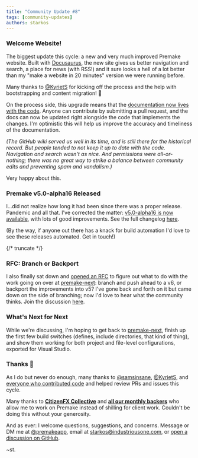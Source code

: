 ```yaml
---
title: "Community Update #8"
tags: [community-updates]
authors: starkos
---
```


### Welcome Website!

The biggest update this cycle: a new and very much improved Premake website. Built with [Docusaurus](https://docusaurus.io), the new site gives us better navigation and search, a place for news (with RSS!) and it sure looks a hell of a lot better than my "make a website in 20 minutes" version we were running before.

Many thanks to [@KyrietS](https://github.com/KyrietS) for kicking off the process and the help with bootstrapping and content migration! 🙌

On the process side, this upgrade means that the [documentation now lives with the code](https://github.com/premake/premake-core/tree/master/website/docs). Anyone can contribute by submitting a pull request, and the docs can now be updated right alongside the code that implements the changes. I'm optimistic this will help us improve the accuracy and timeliness of the documentation.

_(The GitHub wiki served us well in its time, and is still there for the historical record. But people tended to not keep it up to date with the code. Navigation and search wasn't as nice. And permissions were all-or-nothing; there was no great way to strike a balance between community edits and preventing spam and vandalism.)_

Very happy about this.

### Premake v5.0-alpha16 Released

I…did not realize how long it had been since there was a proper release. Pandemic and all that. I've corrected the matter: [v5.0-alpha16 is now available](https://github.com/premake/premake-core/releases/tag/v5.0.0-alpha16), with lots of good improvements. See the full changelog [here](https://github.com/premake/premake-core/releases/tag/v5.0.0-alpha16).

(By the way, if anyone out there has a knack for build automation I'd love to see these releases automated. Get in touch!)

{/* truncate */}

### RFC: Branch or Backport

I also finally sat down and [opened an RFC](https://github.com/premake/premake-core/discussions/1616) to figure out what to do with the work going on over at [premake-next](https://github.com/starkos/premake-next): branch and push ahead to a v6, or backport the improvements into v5? I've gone back and forth on it but came down on the side of branching; now I'd love to hear what the community thinks. Join the discussion [here](https://github.com/premake/premake-core/discussions/1616).

### What's Next for Next

While we're discussing, I'm hoping to get back to [premake-next](https://github.com/starkos/premake-next), finish up the first few build switches (defines, include directories, that kind of thing), and show them working for both project and file-level configurations, exported for Visual Studio.

### Thanks 🙏

As I do but never do enough, many thanks to [@samsinsane](https://github.com/samsinsane), [@KyrietS](https://github.com/KyrietS), and [everyone who contributed code](https://github.com/premake/premake-core/pulls?q=is%3Apr+is%3Aclosed+sort%3Aupdated-desc) and helped review PRs and issues this cycle.

Many thanks to **[CitizenFX Collective](https://opencollective.com/_fivem#section-contributions)** and **[all our monthly backers](https://opencollective.com/premake#section-contributors)** who allow me to work on Premake instead of shilling for client work. Couldn't be doing this without your generosity.

And as ever: I welcome questions, suggestions, and concerns. Message or DM me at [@premakeapp](https://twitter.com/premakeapp), email at starkos@industriousone.com, or [open a discussion on GitHub](https://github.com/premake/premake-core/discussions).

~st.
